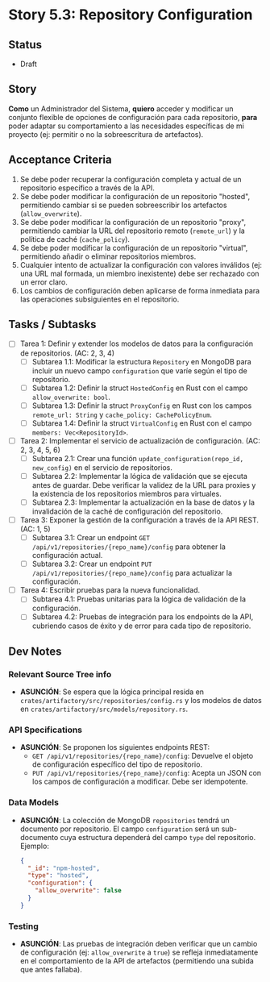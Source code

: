 # Story 5.3: Repository Configuration

## Status
- Draft

## Story
**Como** un Administrador del Sistema,
**quiero** acceder y modificar un conjunto flexible de opciones de configuración para cada repositorio,
**para** poder adaptar su comportamiento a las necesidades específicas de mi proyecto (ej: permitir o no la sobreescritura de artefactos).

## Acceptance Criteria
1.  Se debe poder recuperar la configuración completa y actual de un repositorio específico a través de la API.
2.  Se debe poder modificar la configuración de un repositorio "hosted", permitiendo cambiar si se pueden sobreescribir los artefactos (`allow_overwrite`).
3.  Se debe poder modificar la configuración de un repositorio "proxy", permitiendo cambiar la URL del repositorio remoto (`remote_url`) y la política de caché (`cache_policy`).
4.  Se debe poder modificar la configuración de un repositorio "virtual", permitiendo añadir o eliminar repositorios miembros.
5.  Cualquier intento de actualizar la configuración con valores inválidos (ej: una URL mal formada, un miembro inexistente) debe ser rechazado con un error claro.
6.  Los cambios de configuración deben aplicarse de forma inmediata para las operaciones subsiguientes en el repositorio.

## Tasks / Subtasks
- [ ] Tarea 1: Definir y extender los modelos de datos para la configuración de repositorios. (AC: 2, 3, 4)
    - [ ] Subtarea 1.1: Modificar la estructura `Repository` en MongoDB para incluir un nuevo campo `configuration` que varíe según el tipo de repositorio.
    - [ ] Subtarea 1.2: Definir la struct `HostedConfig` en Rust con el campo `allow_overwrite: bool`.
    - [ ] Subtarea 1.3: Definir la struct `ProxyConfig` en Rust con los campos `remote_url: String` y `cache_policy: CachePolicyEnum`.
    - [ ] Subtarea 1.4: Definir la struct `VirtualConfig` en Rust con el campo `members: Vec<RepositoryId>`.
- [ ] Tarea 2: Implementar el servicio de actualización de configuración. (AC: 2, 3, 4, 5, 6)
    - [ ] Subtarea 2.1: Crear una función `update_configuration(repo_id, new_config)` en el servicio de repositorios.
    - [ ] Subtarea 2.2: Implementar la lógica de validación que se ejecuta antes de guardar. Debe verificar la validez de la URL para proxies y la existencia de los repositorios miembros para virtuales.
    - [ ] Subtarea 2.3: Implementar la actualización en la base de datos y la invalidación de la caché de configuración del repositorio.
- [ ] Tarea 3: Exponer la gestión de la configuración a través de la API REST. (AC: 1, 5)
    - [ ] Subtarea 3.1: Crear un endpoint `GET /api/v1/repositories/{repo_name}/config` para obtener la configuración actual.
    - [ ] Subtarea 3.2: Crear un endpoint `PUT /api/v1/repositories/{repo_name}/config` para actualizar la configuración.
- [ ] Tarea 4: Escribir pruebas para la nueva funcionalidad.
    - [ ] Subtarea 4.1: Pruebas unitarias para la lógica de validación de la configuración.
    - [ ] Subtarea 4.2: Pruebas de integración para los endpoints de la API, cubriendo casos de éxito y de error para cada tipo de repositorio.

## Dev Notes

### Relevant Source Tree info
- **ASUNCIÓN**: Se espera que la lógica principal resida en `crates/artifactory/src/repositories/config.rs` y los modelos de datos en `crates/artifactory/src/models/repository.rs`.

### API Specifications
- **ASUNCIÓN**: Se proponen los siguientes endpoints REST:
    - `GET /api/v1/repositories/{repo_name}/config`: Devuelve el objeto de configuración específico del tipo de repositorio.
    - `PUT /api/v1/repositories/{repo_name}/config`: Acepta un JSON con los campos de configuración a modificar. Debe ser idempotente.

### Data Models
- **ASUNCIÓN**: La colección de MongoDB `repositories` tendrá un documento por repositorio. El campo `configuration` será un sub-documento cuya estructura dependerá del campo `type` del repositorio. Ejemplo:
    ```json
    {
      "_id": "npm-hosted",
      "type": "hosted",
      "configuration": {
        "allow_overwrite": false
      }
    }
    ```

### Testing
- **ASUNCIÓN**: Las pruebas de integración deben verificar que un cambio de configuración (ej: `allow_overwrite` a `true`) se refleja inmediatamente en el comportamiento de la API de artefactos (permitiendo una subida que antes fallaba).